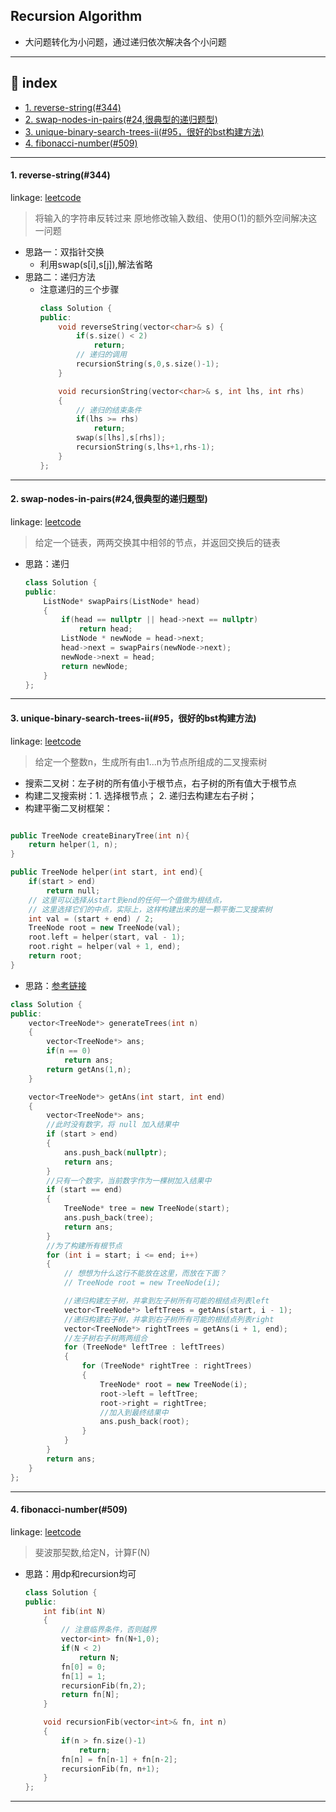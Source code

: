 ## Recursion Algorithm
- 大问题转化为小问题，通过递归依次解决各个小问题
--- 

## 📑 index
* <a href="#rs">1. reverse-string(#344)</a>
* <a href="#snip">2. swap-nodes-in-pairs(#24,很典型的递归题型)</a>
* <a href="#ubstii">3. unique-binary-search-trees-ii(#95，很好的bst构建方法)</a>
* <a href="#fn">4. fibonacci-number(#509)</a>






---




<div id="rs" onclick="window.location.hash">

#### 1. reverse-string(#344)
linkage: [leetcode](https://leetcode-cn.com/problems/reverse-string/ "反转字符串")
> 将输入的字符串反转过来
> 原地修改输入数组、使用O(1)的额外空间解决这一问题
- 思路一：双指针交换
  - 利用swap(s[i],s[j]),解法省略
- 思路二：递归方法
  - 注意递归的三个步骤
    ```cpp
    class Solution {
    public:
        void reverseString(vector<char>& s) {
            if(s.size() < 2)
                return;
            // 递归的调用
            recursionString(s,0,s.size()-1);
        }

        void recursionString(vector<char>& s, int lhs, int rhs)
        {
            // 递归的结束条件
            if(lhs >= rhs)
                return;
            swap(s[lhs],s[rhs]);
            recursionString(s,lhs+1,rhs-1);
        }
    };
    ```
---

<div id="snip" onclick="window.location.hash">

#### 2. swap-nodes-in-pairs(#24,很典型的递归题型)
linkage: [leetcode](https://leetcode-cn.com/problems/swap-nodes-in-pairs/ "两两交换链表中的节点")
> 给定一个链表，两两交换其中相邻的节点，并返回交换后的链表
- 思路：递归
    ```cpp
    class Solution {
    public:
        ListNode* swapPairs(ListNode* head) 
        {
            if(head == nullptr || head->next == nullptr)
                return head;
            ListNode * newNode = head->next;
            head->next = swapPairs(newNode->next);
            newNode->next = head;
            return newNode;
        }
    };
    ```
---

<div id="ubstii" onclick="window.location.hash">

#### 3. unique-binary-search-trees-ii(#95，很好的bst构建方法)
linkage: [leetcode](https://leetcode-cn.com/problems/unique-binary-search-trees-ii/ "不同的二叉搜索树 II")
> 给定一个整数n，生成所有由1...n为节点所组成的二叉搜索树
- 搜索二叉树：左子树的所有值小于根节点，右子树的所有值大于根节点
- 构建二叉搜索树：1. 选择根节点； 2. 递归去构建左右子树；
- 构建平衡二叉树框架：
```cpp

public TreeNode createBinaryTree(int n){
    return helper(1, n);
}

public TreeNode helper(int start, int end){
    if(start > end)
        return null;
    // 这里可以选择从start到end的任何一个值做为根结点，
    // 这里选择它们的中点，实际上，这样构建出来的是一颗平衡二叉搜索树
    int val = (start + end) / 2;
    TreeNode root = new TreeNode(val);
    root.left = helper(start, val - 1);
    root.right = helper(val + 1, end);
    return root;
}
```
- 思路：[参考链接](https://leetcode-cn.com/problems/unique-binary-search-trees-ii/solution/cong-gou-jian-dan-ke-shu-dao-gou-jian-suo-you-shu-/)
```cpp
class Solution {
public:
    vector<TreeNode*> generateTrees(int n) 
    {
        vector<TreeNode*> ans;
        if(n == 0)
            return ans;
        return getAns(1,n);
    }

    vector<TreeNode*> getAns(int start, int end)
    {
        vector<TreeNode*> ans;
        //此时没有数字，将 null 加入结果中
        if (start > end) 
        {
            ans.push_back(nullptr);
            return ans;
        }
        //只有一个数字，当前数字作为一棵树加入结果中
        if (start == end)
        {
            TreeNode* tree = new TreeNode(start);
            ans.push_back(tree);
            return ans;
        }
        //为了构建所有根节点
        for (int i = start; i <= end; i++)
        {
            // 想想为什么这行不能放在这里，而放在下面？
            // TreeNode root = new TreeNode(i);

            //递归构建左子树，并拿到左子树所有可能的根结点列表left
            vector<TreeNode*> leftTrees = getAns(start, i - 1);
            //递归构建右子树，并拿到右子树所有可能的根结点列表right
            vector<TreeNode*> rightTrees = getAns(i + 1, end);
            //左子树右子树两两组合
            for (TreeNode* leftTree : leftTrees)
            {
                for (TreeNode* rightTree : rightTrees)
                {
                    TreeNode* root = new TreeNode(i);
                    root->left = leftTree;
                    root->right = rightTree;
                    //加入到最终结果中
                    ans.push_back(root);
                }
            }
        }
        return ans;
    }
};
```
---

<div id="fn" onclick="window.location.hash">

#### 4. fibonacci-number(#509)
linkage: [leetcode](https://leetcode-cn.com/problems/fibonacci-number/ "斐波那契数")
> 斐波那契数,给定N，计算F(N)
- 思路：用dp和recursion均可
    ```cpp
    class Solution {
    public:
        int fib(int N) 
        {
            // 注意临界条件，否则越界
            vector<int> fn(N+1,0);
            if(N < 2)
                return N;
            fn[0] = 0;
            fn[1] = 1;
            recursionFib(fn,2);
            return fn[N];
        }

        void recursionFib(vector<int>& fn, int n)
        {
            if(n > fn.size()-1)
                return;
            fn[n] = fn[n-1] + fn[n-2];
            recursionFib(fn, n+1);
        }
    };
    ```
---
